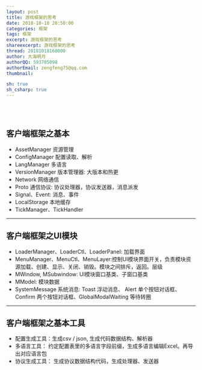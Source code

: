 ```yaml
---
layout: post
title: 游戏框架的思考
date: 2018-10-18 20:50:00
categories: 框架
tags: 框架
excerpt: 游戏框架的思考
shareexcerpt: 游戏框架的思考
thread: 20181018160000
author: 大海明月
authorQQ: 593705098
authorEmail: zengfeng75@qq.com
thumbnail: 

sh: true
sh_csharp: true
---
```





<br>
<br>

## 客户端框架之基本

* AssetManager 资源管理
* ConfigManager 配置读取、解析
* LangManager 多语言
* VersionManager 版本管理器: 大版本和热更
* Network 网络通信
* Proto 通信协议: 协议处理器，协议发送器，消息派发
* Signal、Event: 消息、事件
* LocalStorage 本地缓存
* TickManager、TickHandler


---



## 客户端框架之UI模块

* LoaderManager、LoaderCtl、LoaderPanel: 加载界面
* MenuManager、MenuCtl、MenuLayer:控制UI模块界面开关，负责模块资源加载、创建、显示、关闭、销毁。模块之间排斥，返回。层级
* MWindow, MSubwindow: UI模块窗口基类、子窗口基类
* MModel: 模块数据
* SystemMessage 系统消息: Toast 浮动消息、 Alert 单个按钮对话框、 Confirm 两个按钮对话框、GlobalModalWaiting 等待转圈


---


## 客户端框架之基本工具

* 配置生成工具：生成csv / json, 生成代码数据结构、解析器
* 多语言工具： 约定配置表里的多语言字段前缀，生成多语言编辑Excel。再导出对应语言包
* 协议生成工具： 生成协议数据结构代码，生成处理器、发送器
